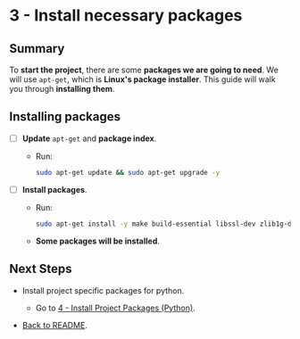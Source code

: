 # 3 - Install necessary packages

## Summary

To **start the project**, there are some **packages we are going to need**. We will use `apt-get`, which is **Linux's package installer**. This guide will walk you through **installing them**.

## Installing packages

- [ ] **Update** `apt-get` and **package index**.
  - Run:

    ```bash
    sudo apt-get update && sudo apt-get upgrade -y
    ```

- [ ] **Install packages**.
  - Run:

    ```bash
    sudo apt-get install -y make build-essential libssl-dev zlib1g-dev libbz2-dev libreadline-dev libsqlite3-dev wget curl llvm libncurses5-dev libncursesw5-dev xz-utils tk-dev libffi-dev liblzma-dev python3-openssl openssl bzip2 git lzma libbz2-dev
    ```
  
  - **Some packages will be installed**.

## Next Steps

- Install project specific packages for python.

  - Go to [4 - Install Project Packages (Python)](4%20-%20Install%20Project%20Specific%20Packages%20(Python).md).

- [Back to README](README.md).
